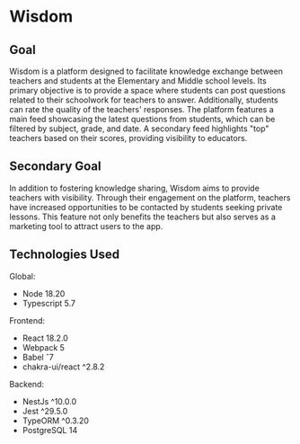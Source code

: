 # Wisdom

## Goal
Wisdom is a platform designed to facilitate knowledge exchange between teachers and students at the Elementary and Middle school levels. Its primary objective is to provide a space where students can post questions related to their schoolwork for teachers to answer. Additionally, students can rate the quality of the teachers' responses. The platform features a main feed showcasing the latest questions from students, which can be filtered by subject, grade, and date. A secondary feed highlights "top" teachers based on their scores, providing visibility to educators. 

## Secondary Goal
In addition to fostering knowledge sharing, Wisdom aims to provide teachers with visibility. Through their engagement on the platform, teachers have increased opportunities to be contacted by students seeking private lessons. This feature not only benefits the teachers but also serves as a marketing tool to attract users to the app.

## Technologies Used
Global:
- Node 18.20
- Typescript 5.7

Frontend:
- React 18.2.0
- Webpack 5
- Babel ˆ7
- chakra-ui/react ^2.8.2

Backend:
- NestJs ^10.0.0
- Jest ^29.5.0
- TypeORM ^0.3.20
- PostgreSQL 14
